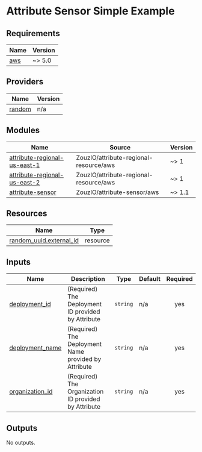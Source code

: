 # Attribute Sensor Simple Example
<!-- BEGIN_TF_DOCS -->
## Requirements

| Name | Version |
|------|---------|
| <a name="requirement_aws"></a> [aws](#requirement\_aws) | ~> 5.0 |

## Providers

| Name | Version |
|------|---------|
| <a name="provider_random"></a> [random](#provider\_random) | n/a |

## Modules

| Name | Source | Version |
|------|--------|---------|
| <a name="module_attribute-regional-us-east-1"></a> [attribute-regional-us-east-1](#module\_attribute-regional-us-east-1) | ZouzIO/attribute-regional-resource/aws | ~> 1 |
| <a name="module_attribute-regional-us-east-2"></a> [attribute-regional-us-east-2](#module\_attribute-regional-us-east-2) | ZouzIO/attribute-regional-resource/aws | ~> 1 |
| <a name="module_attribute-sensor"></a> [attribute-sensor](#module\_attribute-sensor) | ZouzIO/attribute-sensor/aws | ~> 1.1 |

## Resources

| Name | Type |
|------|------|
| [random_uuid.external_id](https://registry.terraform.io/providers/hashicorp/random/latest/docs/resources/uuid) | resource |

## Inputs

| Name | Description | Type | Default | Required |
|------|-------------|------|---------|:--------:|
| <a name="input_deployment_id"></a> [deployment\_id](#input\_deployment\_id) | (Required) The Deployment ID provided by Attribute | `string` | n/a | yes |
| <a name="input_deployment_name"></a> [deployment\_name](#input\_deployment\_name) | (Required) The Deployment Name provided by Attribute | `string` | n/a | yes |
| <a name="input_organization_id"></a> [organization\_id](#input\_organization\_id) | (Required) The Organization ID provided by Attribute | `string` | n/a | yes |

## Outputs

No outputs.
<!-- END_TF_DOCS -->